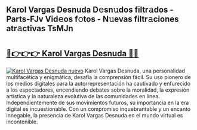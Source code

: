 ## Karol Vargas Desnuda D𝚎sn𝚞dos filtr𝚊dos - Parts-FJv Vid𝚎os f𝚘tos - N𝚞evas filtr𝚊ciones atr𝚊ctivas TsMJn

# <h2><a href="http://mb74xmm.tromn.icu/?c=Karol+Vargas+Desnuda">🔗👉👉👉 Karol Vargas Desnuda 🔗🔗</a></h2>

[![Karol Vargas Desnuda nuevo](https://i.imgur.com/pEAQMta.gif)](http://mb74xmm.tromn.icu/?c=Karol+Vargas+Desnuda)
Karol Vargas Desnuda, una personalidad multifacética y enigmática, desafía la comprensión fácil. Su uso pionero de los medios digitales para la autorrepresentación ha cautivado y enfurecido a los espectadores, encendiendo debates sobre la moralidad, la expresión artística y la naturaleza evolutiva de las comunidades en línea. Independientemente de sus movimientos futuros, su importancia en la era digital es incuestionable. Con un compromiso inquebrantable y un encanto innegable, la presencia de Karol Vargas Desnuda en el mundo virtual es incontenible.
